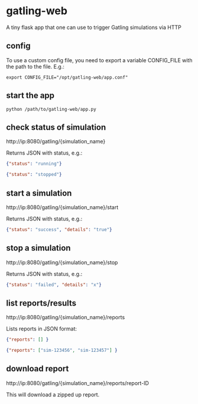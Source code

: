 gatling-web
===========

A tiny flask app that one can use to trigger Gatling simulations via HTTP

config
------
To use a custom config file, you need to export a variable CONFIG_FILE with the path to the file. E.g.:
```
export CONFIG_FILE="/opt/gatling-web/app.conf"
```

start the app
-------------
```
python /path/to/gatling-web/app.py
```

check status of simulation
--------------------------
http://ip:8080/gatling/{simulation_name}

Returns JSON with status, e.g.:
```json
{"status": "running"}
```
```json
{"status": "stopped"}
```

start a simulation
------------------
http://ip:8080/gatling/{simulation_name}/start

Returns JSON with status, e.g.:
```json
{"status": "success", "details": "true"}
```

stop a simulation
------------------
http://ip:8080/gatling/{simulation_name}/stop

Returns JSON with status, e.g.:
```json
{"status": "failed", "details": "x"}
```

list reports/results
--------------------
http://ip:8080/gatling/{simulation_name}/reports

Lists reports in JSON format:
```json
{"reports": [] }
```
```json
{"reports": ["sim-123456", "sim-123457"] }
```

download report
--------------------
http://ip:8080/gatling/{simulation_name}/reports/report-ID

This will download a zipped up report.

